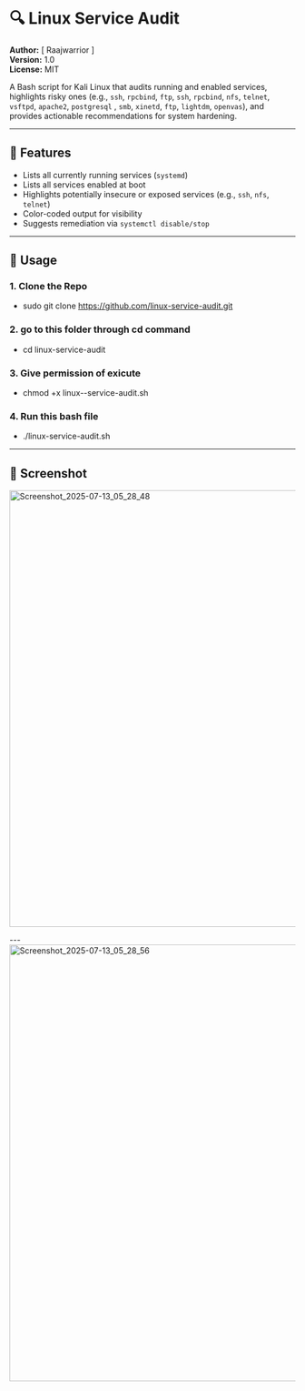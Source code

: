 # 🔍 Linux Service Audit

**Author:** [ Raajwarrior ]  
**Version:** 1.0  
**License:** MIT

A Bash script for Kali Linux that audits running and enabled services, highlights risky ones (e.g., `ssh`, `rpcbind`, `ftp`, `ssh`, `rpcbind`, `nfs`, `telnet`, `vsftpd`, `apache2`, `postgresql` , `smb`, `xinetd`, `ftp`, `lightdm`, `openvas`), and provides actionable recommendations for system hardening.

---

## 🧰 Features

- Lists all currently running services (`systemd`)
- Lists all services enabled at boot
- Highlights potentially insecure or exposed services (e.g., `ssh`, `nfs`, `telnet`)
- Color-coded output for visibility
- Suggests remediation via `systemctl disable/stop`

---

## 🚀 Usage

### 1. Clone the Repo
* sudo git clone https://github.com/linux-service-audit.git
### 2. go to this folder through cd command
* cd linux-service-audit
### 3. Give permission of exicute
* chmod +x linux--service-audit.sh
### 4. Run this bash file 
* ./linux-service-audit.sh

---
## 📸 Screenshot
<img width="1366" height="768" alt="Screenshot_2025-07-13_05_28_48" src="https://github.com/user-attachments/assets/b3a2b383-e3c5-4771-812b-3b673f1b030b" />

---<img width="1366" height="768" alt="Screenshot_2025-07-13_05_28_56" src="https://github.com/user-attachments/assets/cbbe5afd-d425-4c98-9bec-33855f9784a4" />


